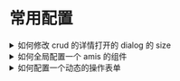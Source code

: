 # 常用配置

<details>
<summary>如何修改 crud 的详情打开的 dialog 的 size</summary>

在对应的 controller 中添加以下配置
<pre>
// 修改该参数，对于 新增、修改、明细 都使用 lg 的 dialog
protected ?array $defaultDialogConfig = [
    'size' => 'lg',
];

// 单独控制
protected function gridActionsConfig(): array
{
    return [
        // 单独配置 detail
        'schema_detail' => [
            'dialog' => [
                'size' => 'lg',
            ],
        ],
    ];
}
</pre>
</details>

<details>
<summary>如何全局配置一个 amis 的组件</summary>

在 config 的 amis 中 components 中添加以下配置
<pre>
return [
    // ... 其他配置
    /*
     * 用于全局替换组件的默认参数
     * @see Component::$config
     */
    'components' => [
        // 例如: 将列表页的字段默认左显示
        /*\WebmanTech\AmisAdmin\Amis\GridColumn::class => [
            'schema' => [
                'align' => 'left',
            ],
        ],*/
        // typeXxx，xxx 未 amis 的组件 type，通过 schema 会全局注入到每个 type 组件
        'typeImage' => [
            'schema' => [
                'enlargeAble' => true,
            ],
        ],
    ],
];
</pre>
</details>

<details>
<summary>如何配置一个动态的操作表单</summary>

在 controller 中

<pre>
    protected function gridActions(string $routePrefix): Amis\GridColumnActions
    {
        return parent::gridActions($routePrefix)
            ->withButtonDialog(
                Amis\GridColumnActions::INDEX_UPDATE + 1,
                '标签配置',
                [
                    'type' => 'service',
                    'schemaApi' => 'get:' . route('admin.service.tagsConfig.get', ['id' => '${id}']),
                ],
                [
                    'api' => [
                        'url' => route("admin.service.tagsConfig.post", ['id' => '${id}']),
                    ],
                    'level' => 'success',
                    'dialog' => [
                        'size' => 'xl',
                        'body' => [
                            'mode' => 'normal',
                        ],
                    ],
                ]
            );
    }

    public function tagsConfig(Request $request, $id)
    {
        $model = Model::findOrFail($id);

        if ($request->method() === 'GET') {
            return admin_response([
                'type' => 'container',
                'data' => [
                    'abc' => '123',
                    'xyz' => '456,
                ],
                'body' => $this->buildFormFields([
                    FormField::make()->name('abc'),
                    FormField::make()->name('xyz'),
                ]),
            ]);
        }

        $model = new Model();
        $model->abc = $request->post('abc');
        $model->xyz = $request->post('xyz');
        $model->save();

        return admin_response('ok');
    }
</pre>

在 route 中添加 `admin.service.tagsConfig.get` 和 `admin.service.tagsConfig.post` 的路由配置

</details>